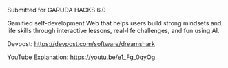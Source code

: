 Submitted for GARUDA HACKS 6.0

Gamified self-development Web that helps users build strong mindsets and life skills through interactive lessons, real-life challenges, and fun using AI.

Devpost: https://devpost.com/software/dreamshark

YouTube Explanation: https://youtu.be/e1_Fg_0qyOg
